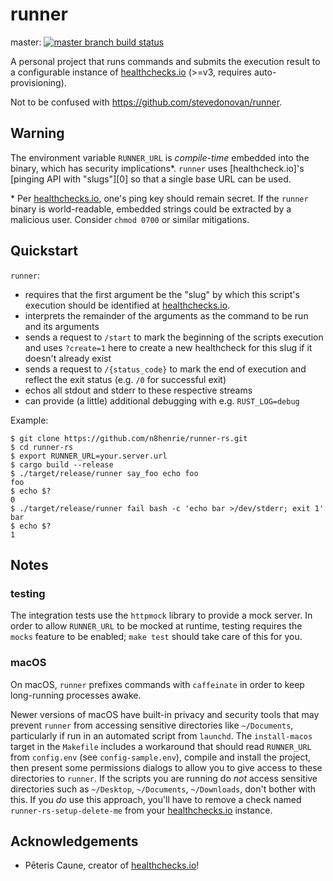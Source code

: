 # runner

master: [![master branch build status](https://github.com/n8henrie/runner-rs/actions/workflows/ci.yml/badge.svg?branch=master)](https://github.com/n8henrie/runner-rs/actions/workflows/ci.yml)

<!-- dev: [![dev branch build status](https://github.com/n8henrie/runner-rs/actions/workflows/ci.yml/badge.svg?branch=dev)](https://github.com/n8henrie/runner-rs/actions/workflows/ci.yml) -->

A personal project that runs commands and submits the execution result to a
configurable instance of [healthchecks.io] (>=v3, requires auto-provisioning).

Not to be confused with <https://github.com/stevedonovan/runner>.

## Warning

The environment variable `RUNNER_URL` is *compile-time* embedded into the
binary, which has security implications\*. `runner` uses [healthcheck.io]'s
[pinging API with "slugs"][0] so that a single base URL can be used.

\* Per [healthchecks.io], one's ping key should remain secret. If the `runner`
binary is world-readable, embedded strings could be extracted by a malicious
user. Consider `chmod 0700` or similar mitigations.

## Quickstart

`runner`:

- requires that the first argument be the "slug" by which this script's
execution should be identified at [healthchecks.io].
- interprets the remainder of the arguments as the command to be run and its
  arguments
- sends a request to `/start` to mark the beginning of the scripts execution
  and uses `?create=1` here to create a new healthcheck for this slug if it
  doesn't already exist
- sends a request to `/{status_code}` to mark the end of execution and reflect
  the exit status (e.g. `/0` for successful exit)
- echos all stdout and stderr to these respective streams
- can provide (a little) additional debugging with e.g. `RUST_LOG=debug`

Example:

```console
$ git clone https://github.com/n8henrie/runner-rs.git
$ cd runner-rs
$ export RUNNER_URL=your.server.url
$ cargo build --release
$ ./target/release/runner say_foo echo foo
foo
$ echo $?
0
$ ./target/release/runner fail bash -c 'echo bar >/dev/stderr; exit 1'
bar
$ echo $?
1
```

## Notes

### testing

The integration tests use the `httpmock` library to provide a mock server. In
order to allow `RUNNER_URL` to be mocked at runtime, testing requires the
`mocks` feature to be enabled; `make test` should take care of this for you.

### macOS

On macOS, `runner` prefixes commands with `caffeinate` in order to keep
long-running processes awake.

Newer versions of macOS have built-in privacy and security tools that may
prevent `runner` from accessing sensitive directories like `~/Documents`,
particularly if run in an automated script from `launchd`. The `install-macos`
target in the `Makefile` includes a workaround that should read `RUNNER_URL`
from `config.env` (see `config-sample.env`), compile and install the project,
then present some permissions dialogs to allow you to give access to these
directories to `runner`. If the scripts you are running do *not* access
sensitive directories such as `~/Desktop`, `~/Documents`, `~/Downloads`, don't
bother with this. If you *do* use this approach, you'll have to remove a check
named `runner-rs-setup-delete-me` from your [healthchecks.io] instance.

## Acknowledgements

- Pēteris Caune, creator of [healthchecks.io]!

[healthchecks.io]: https://healthchecks.io
[1]: https://healthchecks.io/docs/http_api/#start-slug
